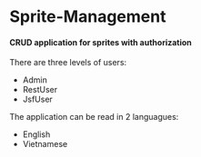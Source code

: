 # Sprite-Management
#### CRUD application for sprites with authorization


There are three levels of users:
- Admin
- RestUser
- JsfUser

The application can be read in 2 languagues:
- English
- Vietnamese

